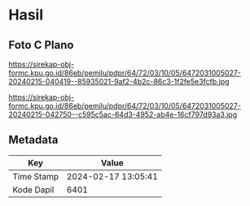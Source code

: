 # Hasil

## Foto C Plano

https://sirekap-obj-formc.kpu.go.id/86eb/pemilu/pdpr/64/72/03/10/05/6472031005027-20240215-040419--85935021-9af2-4b2c-86c3-1f2fe5e3fcfb.jpg

https://sirekap-obj-formc.kpu.go.id/86eb/pemilu/pdpr/64/72/03/10/05/6472031005027-20240215-042750--c595c5ac-64d3-4952-ab4e-16cf797d93a3.jpg


## Metadata

| Key        | Value               |
| ---------- | ------------------- |
| Time Stamp | 2024-02-17 13:05:41 |
| Kode Dapil | 6401                |




